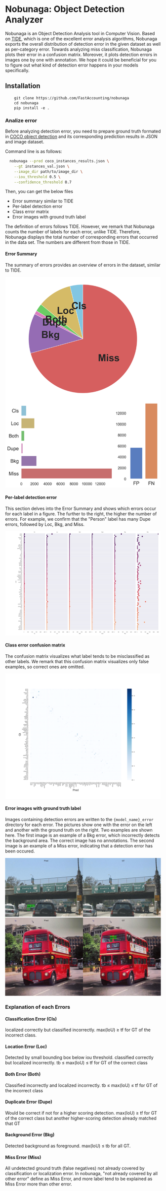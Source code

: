 # Nobunaga: Object Detection Analyzer
Nobunaga is an Object Detection Analysis tool in Computer Vision.
Based on [TIDE](https://www.ecva.net/papers/eccv_2020/papers_ECCV/papers/123480562.pdf), which is one of the excellent error analysis algorithms,
Nobunaga exports the overall distribution of detection error in the given dataset as well as per-category error.
Towards analyzing miss classification, Nobunaga plots their error in a confusion matrix.
Moreover, it plots detection errors in images one by one with annotation.
We hope it could be beneficial for you to figure out what kind of detection error happens in your models specifically.

## Installation
```shell
    git clone https://github.com/FastAccounting/nobunaga
    cd nobunaga
    pip install -e .
```

### Analize error
Before analyzing detection error, 
you need to prepare ground truth formated in [COCO object detection](https://cocodataset.org/#home) and its corresponding prediction results in JSON and image dataset.

Command line is as follows:
```bash
  nobunaga --pred coco_instances_results.json \
    --gt instances_val.json \
    --image_dir path/to/image_dir \
    --iou_threshold 0.5 \
    --confidence_threshold 0.7
```

Then, you can get the below files
- Error summary similar to TIDE
- Per-label detection error
- Class error matrix
- Error images with ground truth label

The definition of errors follows TIDE.
However, we remark that Nobunaga counts the number of labels for each error, unlike TIDE.
Therefore, Nobunaga displays the total number of corresponding errors that occurred in the data set. The numbers are different from those in TIDE.


#### Error Summary
The summary of errors provides an overview of errors in the dataset, similar to TIDE.

![Error Summary](examples/coco_result_bbox_summary.png)


#### Per-label detection error
This section delves into the Error Summary and shows which errors occur for each label in a figure.
The further to the right, the higher the number of errors.
For example, we confirm that the "Person" label has many Dupe errors, followed by Loc, Bkg, and Miss.

![Per-label Information](examples/coco_result_per_class_info.png)

#### Class error confusion matrix
The confusion matrix visualizes what label tends to be misclassified as other labels.
We remark that this confusion matrix visualizes only false examples, so correct ones are omitted.

![Confusion Matrix](examples/coco_result_class_error_cm.png)

#### Error images with ground truth label

Images containing detection errors are written to the `{model_name}_error` directory for each error.
The pictures show one with the error on the left and another with the ground truth on the right.
Two examples are shown here.
The first image is an example of a Bkg error, which incorrectly detects the background area. The correct image has no annotations.
The second image is an example of a Miss error, indicating that a detection error has been occured.

![Background detection error example](examples/000000001532_Bkg_1.jpg)
![Miss detection error example](examples/000000001584_Miss_3.jpg)

### Explanation of each Errors

#### Classification Error (Cls)
localized correctly but classified incorrectly.
max(IoU) ≥ tf for GT of the incorrect class.

#### Location Error (Loc)
Detected by small bounding box below iou threshold.
classified correctly but localized incorrectly.
tb ≤ max(IoU) ≤ tf for GT of the correct class 

#### Both Error (Both)
Classified incorrectly and localized incorrectly.
tb ≤ max(IoU) ≤ tf for GT of the incorrect class

#### Duplicate Error (Dupe)
Would be correct if not for a higher scoring detection.
max(IoU) ≥ tf for GT of the correct class but another higher-scoring detection already matched that GT

#### Background Error (Bkg)
Detected background as foreground. 
max(IoU) ≤ tb for all GT. 

#### Miss Error (Miss)
All undetected ground truth (false negatives) not already covered by classification or localization error.
In nobunaga, "not already covered by all other error" define as Miss Error, and more label tend to be explained as Miss Error more than other error.
